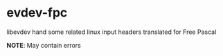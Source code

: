 # evdev-fpc

libevdev hand some related linux input headers translated for Free Pascal

**NOTE**: May contain errors
